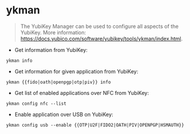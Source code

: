 # ykman

> The YubiKey Manager can be used to configure all aspects of the YubiKey.
> More information: <https://docs.yubico.com/software/yubikey/tools/ykman/index.html>.

- Get information from YubiKey:

`ykman info`

- Get information for given application from YubiKey:

`ykman {{fido|oath|openpgp|otp|piv}} info`

- Get list of enabled applications over NFC from YubiKey:

`ykman config nfc --list`

- Enable application over USB on YubiKey:

`ykman config usb --enable {{OTP|U2F|FIDO2|OATH|PIV|OPENPGP|HSMAUTH}}`
